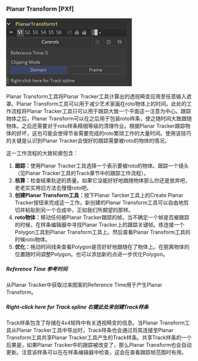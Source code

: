 ### Planar Transform [PXf]

![PXf_Controls](images/PXf_Controls.png)

Planar Transform工具将Planar Tracker工具计算出的透视畸变应用至任意输入遮罩。Planar Transform工具可以用于减少艺术家画在roto物体上的时间。此处的工作流程将Planar Tracker工具只可以用于跟踪大致一个平面这一注意为中心。跟踪物体之后，Planar Transform可以在之后用于包装roto样条，使之随时间大致跟随物体。之后还需要对于roto样条精细等级的清理作业。根据Planar Tracker跟踪物体的好坏，这也可能会使得节省需要完成的roto繁琐工作的大量时间。使用该技巧的关键是认识到Planar Tracker会很好的跟踪需要被roto的物体的情况。

这一工作流程的大致轮廓包含：

1. <b>跟踪：</b>使用Planar Tracker工具选择一个表示要被roto的物体。跟踪一个镜头（见Planar Tracker工具的Track章节中的跟踪工作流程）。
2. <b>核算：</b>检查结果轨迹的质量。如果它没能好好地跟随物体那么你还是放弃吧，老老实实用旧方法去慢慢roto吧。
3. <b>创建Planar Transform工具：</b>按下Planar Tarcker工具上的Create Planar Tracker按钮来完成这一工作。新创建的Planar Transform工具可以自由地剪切并粘贴到另一个合成中，正如我们所期望的那样。
4. <b>roto物体：</b>移动任何被Planar Tracker跟踪的帧。当不确定一个帧是否被跟踪的时候，在样条编辑器中寻找Planar Tracker上的跟踪关键帧。练连接一个Polygon工具到Planar Transform工具上。然后查看Planar Transform工具的时候roto物体。
5. <b>优化：</b>拖动时间线来查看Polygon是否好好地跟随在了物体上。在脱离物体的位置随时间调整Polygon。也可以添加新的点进一步优化Polygon。

##### Reference Time 参考时间

从Planar Tracker中获取过来图案的Reference Time用于产生Planar Transform。

##### Right-click here for Track spline 右键此处来创建Track样条

Track样条包含了存储在4x4矩阵中有关透视畸变的信息。当Planar Transform工具从Planar Tracker工具中导出时，Track样条也会通过将其连接至Planar Transform工具共享Planar Tracker工具产生的Track样条。共享Track样条的一个后果是，如果Planar Tracker中的跟踪被改变了，那么Planar Transform也会自动更新。注意该样条可以在在样条编辑器中检查，这会在查看跟踪帧范围时有用。